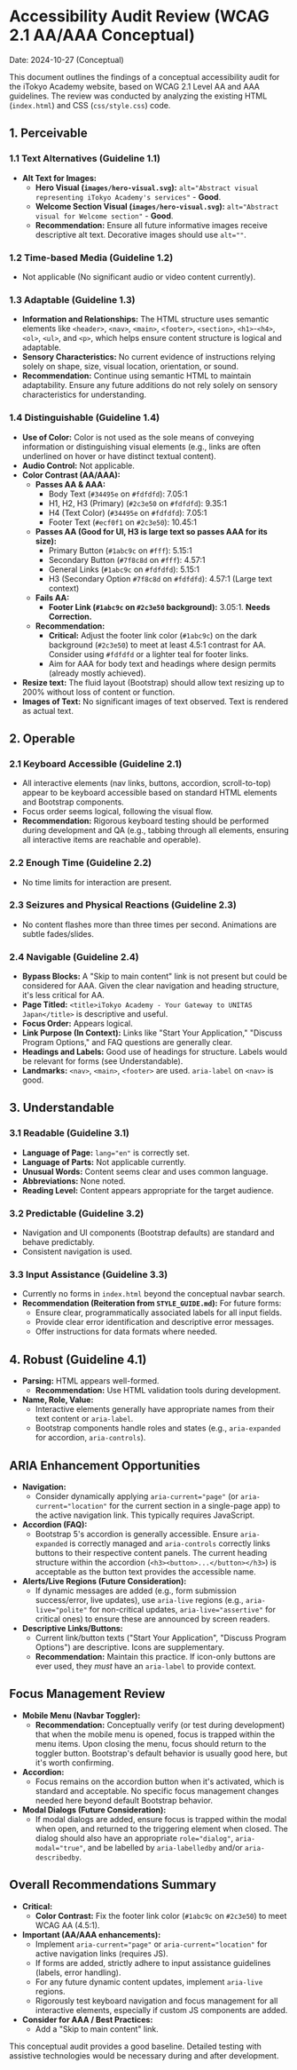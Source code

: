 # Accessibility Audit Review (WCAG 2.1 AA/AAA Conceptual)

Date: 2024-10-27 (Conceptual)

This document outlines the findings of a conceptual accessibility audit for the iTokyo Academy website, based on WCAG 2.1 Level AA and AAA guidelines. The review was conducted by analyzing the existing HTML (`index.html`) and CSS (`css/style.css`) code.

## 1. Perceivable

### 1.1 Text Alternatives (Guideline 1.1)

*   **Alt Text for Images:**
    *   **Hero Visual (`images/hero-visual.svg`):** `alt="Abstract visual representing iTokyo Academy's services"` - **Good**.
    *   **Welcome Section Visual (`images/hero-visual.svg`):** `alt="Abstract visual for Welcome section"` - **Good**.
    *   **Recommendation:** Ensure all future informative images receive descriptive alt text. Decorative images should use `alt=""`.

### 1.2 Time-based Media (Guideline 1.2)

*   Not applicable (No significant audio or video content currently).

### 1.3 Adaptable (Guideline 1.3)

*   **Information and Relationships:** The HTML structure uses semantic elements like `<header>`, `<nav>`, `<main>`, `<footer>`, `<section>`, `<h1>`-`<h4>`, `<ol>`, `<ul>`, and `<p>`, which helps ensure content structure is logical and adaptable.
*   **Sensory Characteristics:** No current evidence of instructions relying solely on shape, size, visual location, orientation, or sound.
*   **Recommendation:** Continue using semantic HTML to maintain adaptability. Ensure any future additions do not rely solely on sensory characteristics for understanding.

### 1.4 Distinguishable (Guideline 1.4)

*   **Use of Color:** Color is not used as the sole means of conveying information or distinguishing visual elements (e.g., links are often underlined on hover or have distinct textual content).
*   **Audio Control:** Not applicable.
*   **Color Contrast (AA/AAA):**
    *   **Passes AA & AAA:**
        *   Body Text (`#34495e` on `#fdfdfd`): 7.05:1
        *   H1, H2, H3 (Primary) (`#2c3e50` on `#fdfdfd`): 9.35:1
        *   H4 (Text Color) (`#34495e` on `#fdfdfd`): 7.05:1
        *   Footer Text (`#ecf0f1` on `#2c3e50`): 10.45:1
    *   **Passes AA (Good for UI, H3 is large text so passes AAA for its size):**
        *   Primary Button (`#1abc9c` on `#fff`): 5.15:1
        *   Secondary Button (`#7f8c8d` on `#fff`): 4.57:1
        *   General Links (`#1abc9c` on `#fdfdfd`): 5.15:1
        *   H3 (Secondary Option `#7f8c8d` on `#fdfdfd`): 4.57:1 (Large text context)
    *   **Fails AA:**
        *   **Footer Link (`#1abc9c` on `#2c3e50` background):** 3.05:1. **Needs Correction.**
    *   **Recommendation:**
        *   **Critical:** Adjust the footer link color (`#1abc9c`) on the dark background (`#2c3e50`) to meet at least 4.5:1 contrast for AA. Consider using `#fdfdfd` or a lighter teal for footer links.
        *   Aim for AAA for body text and headings where design permits (already mostly achieved).
*   **Resize text:** The fluid layout (Bootstrap) should allow text resizing up to 200% without loss of content or function.
*   **Images of Text:** No significant images of text observed. Text is rendered as actual text.

## 2. Operable

### 2.1 Keyboard Accessible (Guideline 2.1)

*   All interactive elements (nav links, buttons, accordion, scroll-to-top) appear to be keyboard accessible based on standard HTML elements and Bootstrap components.
*   Focus order seems logical, following the visual flow.
*   **Recommendation:** Rigorous keyboard testing should be performed during development and QA (e.g., tabbing through all elements, ensuring all interactive items are reachable and operable).

### 2.2 Enough Time (Guideline 2.2)

*   No time limits for interaction are present.

### 2.3 Seizures and Physical Reactions (Guideline 2.3)

*   No content flashes more than three times per second. Animations are subtle fades/slides.

### 2.4 Navigable (Guideline 2.4)

*   **Bypass Blocks:** A "Skip to main content" link is not present but could be considered for AAA. Given the clear navigation and heading structure, it's less critical for AA.
*   **Page Titled:** `<title>iTokyo Academy - Your Gateway to UNITAS Japan</title>` is descriptive and useful.
*   **Focus Order:** Appears logical.
*   **Link Purpose (In Context):** Links like "Start Your Application," "Discuss Program Options," and FAQ questions are generally clear.
*   **Headings and Labels:** Good use of headings for structure. Labels would be relevant for forms (see Understandable).
*   **Landmarks:** `<nav>`, `<main>`, `<footer>` are used. `aria-label` on `<nav>` is good.

## 3. Understandable

### 3.1 Readable (Guideline 3.1)

*   **Language of Page:** `lang="en"` is correctly set.
*   **Language of Parts:** Not applicable currently.
*   **Unusual Words:** Content seems clear and uses common language.
*   **Abbreviations:** None noted.
*   **Reading Level:** Content appears appropriate for the target audience.

### 3.2 Predictable (Guideline 3.2)

*   Navigation and UI components (Bootstrap defaults) are standard and behave predictably.
*   Consistent navigation is used.

### 3.3 Input Assistance (Guideline 3.3)

*   Currently no forms in `index.html` beyond the conceptual navbar search.
*   **Recommendation (Reiteration from `STYLE_GUIDE.md`):** For future forms:
    *   Ensure clear, programmatically associated labels for all input fields.
    *   Provide clear error identification and descriptive error messages.
    *   Offer instructions for data formats where needed.

## 4. Robust (Guideline 4.1)

*   **Parsing:** HTML appears well-formed.
    *   **Recommendation:** Use HTML validation tools during development.
*   **Name, Role, Value:**
    *   Interactive elements generally have appropriate names from their text content or `aria-label`.
    *   Bootstrap components handle roles and states (e.g., `aria-expanded` for accordion, `aria-controls`).

## ARIA Enhancement Opportunities

*   **Navigation:**
    *   Consider dynamically applying `aria-current="page"` (or `aria-current="location"` for the current section in a single-page app) to the active navigation link. This typically requires JavaScript.
*   **Accordion (FAQ):**
    *   Bootstrap 5's accordion is generally accessible. Ensure `aria-expanded` is correctly managed and `aria-controls` correctly links buttons to their respective content panels. The current heading structure within the accordion (`<h3><button>...</button></h3>`) is acceptable as the button text provides the accessible name.
*   **Alerts/Live Regions (Future Consideration):**
    *   If dynamic messages are added (e.g., form submission success/error, live updates), use `aria-live` regions (e.g., `aria-live="polite"` for non-critical updates, `aria-live="assertive"` for critical ones) to ensure these are announced by screen readers.
*   **Descriptive Links/Buttons:**
    *   Current link/button texts ("Start Your Application", "Discuss Program Options") are descriptive. Icons are supplementary.
    *   **Recommendation:** Maintain this practice. If icon-only buttons are ever used, they *must* have an `aria-label` to provide context.

## Focus Management Review

*   **Mobile Menu (Navbar Toggler):**
    *   **Recommendation:** Conceptually verify (or test during development) that when the mobile menu is opened, focus is trapped within the menu items. Upon closing the menu, focus should return to the toggler button. Bootstrap's default behavior is usually good here, but it's worth confirming.
*   **Accordion:**
    *   Focus remains on the accordion button when it's activated, which is standard and acceptable. No specific focus management changes needed here beyond default Bootstrap behavior.
*   **Modal Dialogs (Future Consideration):**
    *   If modal dialogs are added, ensure focus is trapped within the modal when open, and returned to the triggering element when closed. The dialog should also have an appropriate `role="dialog"`, `aria-modal="true"`, and be labelled by `aria-labelledby` and/or `aria-describedby`.

## Overall Recommendations Summary

*   **Critical:**
    *   **Color Contrast:** Fix the footer link color (`#1abc9c` on `#2c3e50`) to meet WCAG AA (4.5:1).
*   **Important (AA/AAA enhancements):**
    *   Implement `aria-current="page"` or `aria-current="location"` for active navigation links (requires JS).
    *   If forms are added, strictly adhere to input assistance guidelines (labels, error handling).
    *   For any future dynamic content updates, implement `aria-live` regions.
    *   Rigorously test keyboard navigation and focus management for all interactive elements, especially if custom JS components are added.
*   **Consider for AAA / Best Practices:**
    *   Add a "Skip to main content" link.

This conceptual audit provides a good baseline. Detailed testing with assistive technologies would be necessary during and after development.

